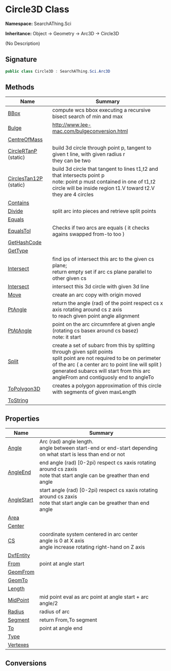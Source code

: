 # Circle3D Class
**Namespace:** SearchAThing.Sci

**Inheritance:** Object → Geometry → Arc3D → Circle3D

(No Description)

## Signature
```csharp
public class Circle3D : SearchAThing.Sci.Arc3D
```
## Methods
|**Name**|**Summary**|
|---|---|
|[BBox](Circle3D/BBox.md)|compute wcs bbox executing a recursive bisect search of min and max|
|[Bulge](Circle3D/Bulge.md)|http://www.lee-mac.com/bulgeconversion.html|
|[CentreOfMass](Circle3D/CentreOfMass.md)||
|[CircleRTanP](Circle3D/CircleRTanP.md) (static)|build 3d circle through point p, tangent to given t line, with given radius r            <br/>            they can be two|
|[CirclesTan12P](Circle3D/CirclesTan12P.md) (static)|build 3d circle that tangent to lines t1,t2 and that intersects point p<br/>            note: point p must contained in one of t1,t2<br/>            circle will be inside region t1.V toward t2.V<br/>            they are 4 circles|
|[Contains](Circle3D/Contains.md)||
|[Divide](Circle3D/Divide.md)|split arc into pieces and retrieve split points|
|[Equals](Circle3D/Equals.md)||
|[EqualsTol](Circle3D/EqualsTol.md)|Checks if two arcs are equals ( it checks agains swapped from-to too )|
|[GetHashCode](Circle3D/GetHashCode.md)||
|[GetType](Circle3D/GetType.md)||
|[Intersect](Circle3D/Intersect.md)|find ips of intersect this arc to the given cs plane; <br/>            return empty set if arc cs plane parallel to other given cs|
|[Intersect](Circle3D/Intersect.md#intersectdouble-line3d-bool-bool)|intersect this 3d circle with given 3d line|
|[Move](Circle3D/Move.md)|create an arc copy with origin moved|
|[PtAngle](Circle3D/PtAngle.md)|return the angle (rad) of the point respect cs x axis rotating around cs z axis<br/>            to reach given point angle alignment|
|[PtAtAngle](Circle3D/PtAtAngle.md)|point on the arc circumnfere at given angle (rotating cs basex around cs basez)<br/>            note: it start|
|[Split](Circle3D/Split.md)|create a set of subarc from this by splitting through given split points<br/>            split point are not required to be on perimeter of the arc ( a center arc to point line will split )<br/>            generated subarcs will start from this arc angleFrom and contiguosly end to angleTo|
|[ToPolygon3D](Circle3D/ToPolygon3D.md)|creates a polygon approximation of this circle with segments of given maxLength|
|[ToString](Circle3D/ToString.md)||
## Properties
|**Name**|**Summary**|
|---|---|
|[Angle](Circle3D/Angle.md)|Arc (rad) angle length.<br/>            angle between start-end or end-start depending on what start is less than end or not
|[AngleEnd](Circle3D/AngleEnd.md)|end angle (rad) [0-2pi) respect cs xaxis rotating around cs zaxis<br/>            note that start angle can be greather than end angle
|[AngleStart](Circle3D/AngleStart.md)|start angle (rad) [0-2pi) respect cs xaxis rotating around cs zaxis<br/>            note that start angle can be greather than end angle
|[Area](Circle3D/Area.md)|
|[Center](Circle3D/Center.md)|
|[CS](Circle3D/CS.md)|coordinate system centered in arc center<br/>            angle is 0 at X axis<br/>            angle increase rotating right-hand on Z axis
|[DxfEntity](Circle3D/DxfEntity.md)|
|[From](Circle3D/From.md)|point at angle start
|[GeomFrom](Circle3D/GeomFrom.md)|
|[GeomTo](Circle3D/GeomTo.md)|
|[Length](Circle3D/Length.md)|
|[MidPoint](Circle3D/MidPoint.md)|mid point eval as arc point at angle start + arc angle/2
|[Radius](Circle3D/Radius.md)|radius of arc
|[Segment](Circle3D/Segment.md)|return From,To segment
|[To](Circle3D/To.md)|point at angle end
|[Type](Circle3D/Type.md)|
|[Vertexes](Circle3D/Vertexes.md)|
## Conversions
